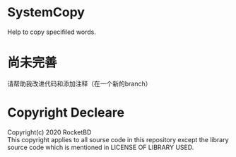 # SystemCopy
Help to copy specifiled words.

# 尚未完善
请帮助我改进代码和添加注释（在一个新的branch）

# Copyright Decleare
Copyright(c) 2020 RocketBD  
This copyright applies to all sourse code in this repository except the library source code which is mentioned in LICENSE OF LIBRARY USED.
